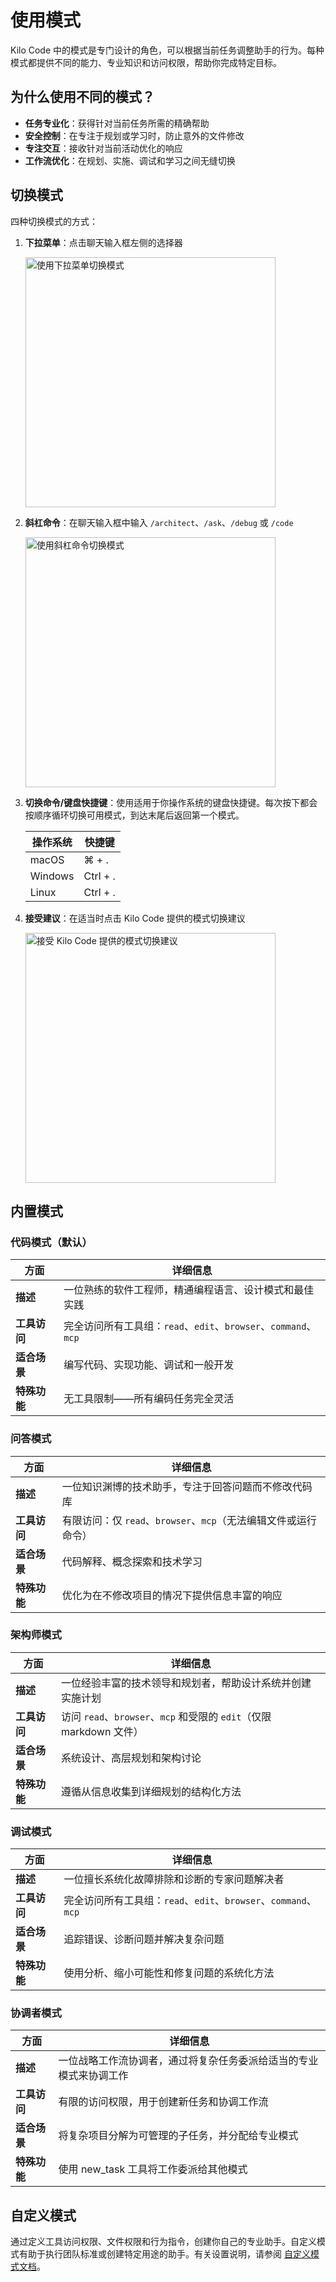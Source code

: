 # 使用模式

Kilo Code 中的模式是专门设计的角色，可以根据当前任务调整助手的行为。每种模式都提供不同的能力、专业知识和访问权限，帮助你完成特定目标。

## 为什么使用不同的模式？

- **任务专业化**：获得针对当前任务所需的精确帮助
- **安全控制**：在专注于规划或学习时，防止意外的文件修改
- **专注交互**：接收针对当前活动优化的响应
- **工作流优化**：在规划、实施、调试和学习之间无缝切换

<YouTubeEmbed
  url="https://youtu.be/cS4vQfX528w"
  caption="解释 Kilo Code 中的不同模式"
/>

## 切换模式

四种切换模式的方式：

1. **下拉菜单**：点击聊天输入框左侧的选择器
   
   <img src="/docs/img/modes/modes.png" alt="使用下拉菜单切换模式" width="400" />

2. **斜杠命令**：在聊天输入框中输入 `/architect`、`/ask`、`/debug` 或 `/code`

   <img src="/docs/img/modes/modes-1.png" alt="使用斜杠命令切换模式" width="400" />

3. **切换命令/键盘快捷键**：使用适用于你操作系统的键盘快捷键。每次按下都会按顺序循环切换可用模式，到达末尾后返回第一个模式。
        
    | 操作系统 | 快捷键 |
    |----------|--------|
    | macOS | ⌘ + . |
    | Windows | Ctrl + . |
    | Linux | Ctrl + . |

4. **接受建议**：在适当时点击 Kilo Code 提供的模式切换建议
    
    <img src="/docs/img/modes/modes-2.png" alt="接受 Kilo Code 提供的模式切换建议" width="400" />

## 内置模式

### 代码模式（默认）

| 方面 | 详细信息 |
|------|----------|
| **描述** | 一位熟练的软件工程师，精通编程语言、设计模式和最佳实践 |
| **工具访问** | 完全访问所有工具组：`read`、`edit`、`browser`、`command`、`mcp` |
| **适合场景** | 编写代码、实现功能、调试和一般开发 |
| **特殊功能** | 无工具限制——所有编码任务完全灵活 |

### 问答模式

| 方面 | 详细信息 |
|------|----------|
| **描述** | 一位知识渊博的技术助手，专注于回答问题而不修改代码库 |
| **工具访问** | 有限访问：仅 `read`、`browser`、`mcp`（无法编辑文件或运行命令） |
| **适合场景** | 代码解释、概念探索和技术学习 |
| **特殊功能** | 优化为在不修改项目的情况下提供信息丰富的响应 |

### 架构师模式

| 方面 | 详细信息 |
|------|----------|
| **描述** | 一位经验丰富的技术领导和规划者，帮助设计系统并创建实施计划 |
| **工具访问** | 访问 `read`、`browser`、`mcp` 和受限的 `edit`（仅限 markdown 文件） |
| **适合场景** | 系统设计、高层规划和架构讨论 |
| **特殊功能** | 遵循从信息收集到详细规划的结构化方法 |

### 调试模式

| 方面 | 详细信息 |
|------|----------|
| **描述** | 一位擅长系统化故障排除和诊断的专家问题解决者 |
| **工具访问** | 完全访问所有工具组：`read`、`edit`、`browser`、`command`、`mcp` |
| **适合场景** | 追踪错误、诊断问题并解决复杂问题 |
| **特殊功能** | 使用分析、缩小可能性和修复问题的系统化方法 |

### 协调者模式

| 方面 | 详细信息 |
|------|----------|
| **描述** | 一位战略工作流协调者，通过将复杂任务委派给适当的专业模式来协调工作 |
| **工具访问** | 有限的访问权限，用于创建新任务和协调工作流 |
| **适合场景** | 将复杂项目分解为可管理的子任务，并分配给专业模式 |
| **特殊功能** | 使用 new_task 工具将工作委派给其他模式 |

## 自定义模式

通过定义工具访问权限、文件权限和行为指令，创建你自己的专业助手。自定义模式有助于执行团队标准或创建特定用途的助手。有关设置说明，请参阅 [自定义模式文档](/features/custom-modes)。